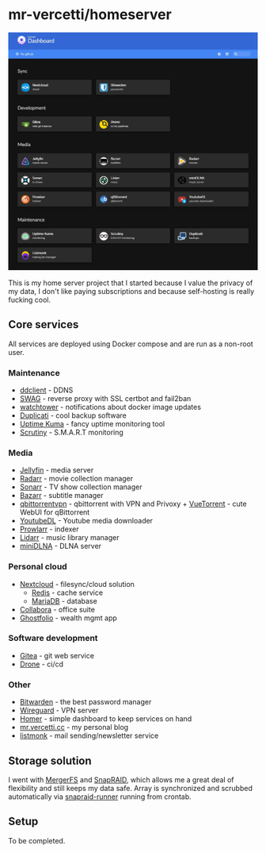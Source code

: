 # mr-vercetti/homeserver
![Dashboard](.misc/dashboard.jpg)

This is my home server project that I started because I value the privacy of my data, I don't like paying subscriptions and because self-hosting is really fucking cool.

## Core services
All services are deployed using Docker compose and are run as a non-root user.

### Maintenance
* [ddclient](https://github.com/linuxserver/docker-ddclient) - DDNS
* [SWAG](https://github.com/linuxserver/docker-swag) - reverse proxy with SSL certbot and fail2ban
* [watchtower](https://github.com/containrrr/watchtower) - notifications about docker image updates
* [Duplicati](https://github.com/linuxserver/docker-duplicati) - cool backup
  software
* [Uptime Kuma](https://github.com/louislam/uptime-kuma) - fancy uptime monitoring tool
* [Scrutiny](https://github.com/AnalogJ/scrutiny) - S.M.A.R.T monitoring

### Media
* [Jellyfin](https://github.com/linuxserver/docker-jellyfin) - media server
* [Radarr](https://github.com/linuxserver/docker-radarr) - movie collection manager
* [Sonarr](https://github.com/linuxserver/docker-sonarr) - TV show collection manager
* [Bazarr](https://github.com/linuxserver/docker-bazarr) - subtitle manager
* [qbittorrentvpn](https://github.com/binhex/arch-qbittorrentvpn) - qbittorrent with VPN and
  Privoxy + [VueTorrent](https://github.com/VueTorrent/VueTorrent) - cute WebUI
for qBittorrent
* [YoutubeDL](https://github.com/Tzahi12345/YoutubeDL-Material) - Youtube media downloader
* [Prowlarr](https://github.com/Prowlarr/Prowlarr) - indexer
* [Lidarr](https://github.com/Lidarr/Lidarr) - music library manager
* [miniDLNA](https://github.com/vladgh/docker_base_images/tree/main/minidlna) - DLNA server

### Personal cloud
* [Nextcloud](https://github.com/linuxserver/docker-nextcloud) - filesync/cloud solution
  * [Redis](https://github.com/docker-library/redis) - cache service
  * [MariaDB](https://github.com/linuxserver/docker-mariadb) - database
* [Collabora](https://github.com/CollaboraOnline/online) - office suite
* [Ghostfolio](https://github.com/ghostfolio/ghostfolio) - wealth mgmt app

### Software development
* [Gitea](https://github.com/go-gitea/gitea) - git web service
* [Drone](https://github.com/harness/drone) - ci/cd

### Other
* [Bitwarden](https://github.com/dani-garcia/vaultwarden) - the best password manager
* [Wireguard](https://github.com/linuxserver/docker-wireguard) - VPN server
* [Homer](https://github.com/bastienwirtz/homer) - simple dashboard to keep services on hand
* [mr.vercetti.cc](https://git.vercetti.cc/mr-vercetti/mr.vercetti.cc) - my personal blog
* [listmonk](https://github.com/knadh/listmonk) - mail sending/newsletter service

## Storage solution
I went with [MergerFS](https://github.com/trapexit/mergerfs) and [SnapRAID](https://github.com/amadvance/snapraid), which allows me a great deal of flexibility and still keeps my data safe. Array is synchronized and scrubbed automatically via [snapraid-runner](https://github.com/Chronial/snapraid-runner) running from crontab.

## Setup
To be completed.
